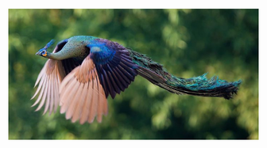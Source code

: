 
<p align="center"><img src="https://github.com/vijishmadhavan/Palette/blob/master/Images/flying-peacock-fb1__700.jpeg"/></p>
